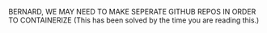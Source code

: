 BERNARD, WE MAY NEED TO MAKE SEPERATE GITHUB REPOS IN ORDER TO CONTAINERIZE 
(This has been solved by the time you are reading this.)
